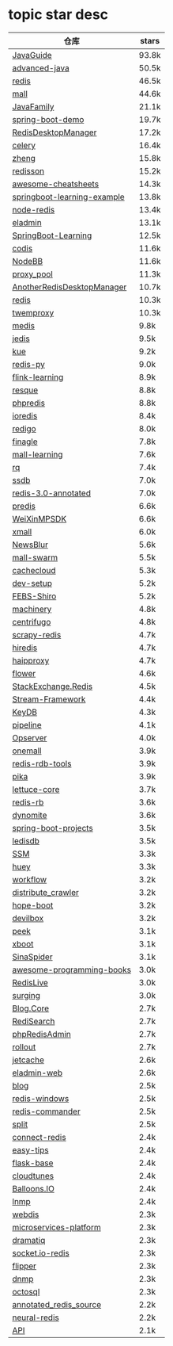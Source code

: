 # topic star desc 




|  仓库   | stars  | 
|-----|-------| 
|[JavaGuide](https://github.com/Snailclimb/JavaGuide.git)|93.8k|
|[advanced-java](https://github.com/doocs/advanced-java.git)|50.5k|
|[redis](https://github.com/redis/redis.git)|46.5k|
|[mall](https://github.com/macrozheng/mall.git)|44.6k|
|[JavaFamily](https://github.com/AobingJava/JavaFamily.git)|21.1k|
|[spring-boot-demo](https://github.com/xkcoding/spring-boot-demo.git)|19.7k|
|[RedisDesktopManager](https://github.com/uglide/RedisDesktopManager.git)|17.2k|
|[celery](https://github.com/celery/celery.git)|16.4k|
|[zheng](https://github.com/shuzheng/zheng.git)|15.8k|
|[redisson](https://github.com/redisson/redisson.git)|15.2k|
|[awesome-cheatsheets](https://github.com/LeCoupa/awesome-cheatsheets.git)|14.3k|
|[springboot-learning-example](https://github.com/JeffLi1993/springboot-learning-example.git)|13.8k|
|[node-redis](https://github.com/NodeRedis/node-redis.git)|13.4k|
|[eladmin](https://github.com/elunez/eladmin.git)|13.1k|
|[SpringBoot-Learning](https://github.com/dyc87112/SpringBoot-Learning.git)|12.5k|
|[codis](https://github.com/CodisLabs/codis.git)|11.6k|
|[NodeBB](https://github.com/NodeBB/NodeBB.git)|11.6k|
|[proxy_pool](https://github.com/jhao104/proxy_pool.git)|11.3k|
|[AnotherRedisDesktopManager](https://github.com/qishibo/AnotherRedisDesktopManager.git)|10.7k|
|[redis](https://github.com/go-redis/redis.git)|10.3k|
|[twemproxy](https://github.com/twitter/twemproxy.git)|10.3k|
|[medis](https://github.com/luin/medis.git)|9.8k|
|[jedis](https://github.com/redis/jedis.git)|9.5k|
|[kue](https://github.com/Automattic/kue.git)|9.2k|
|[redis-py](https://github.com/andymccurdy/redis-py.git)|9.0k|
|[flink-learning](https://github.com/zhisheng17/flink-learning.git)|8.9k|
|[resque](https://github.com/resque/resque.git)|8.8k|
|[phpredis](https://github.com/phpredis/phpredis.git)|8.8k|
|[ioredis](https://github.com/luin/ioredis.git)|8.4k|
|[redigo](https://github.com/gomodule/redigo.git)|8.0k|
|[finagle](https://github.com/twitter/finagle.git)|7.8k|
|[mall-learning](https://github.com/macrozheng/mall-learning.git)|7.6k|
|[rq](https://github.com/rq/rq.git)|7.4k|
|[ssdb](https://github.com/ideawu/ssdb.git)|7.0k|
|[redis-3.0-annotated](https://github.com/huangz1990/redis-3.0-annotated.git)|7.0k|
|[predis](https://github.com/predis/predis.git)|6.6k|
|[WeiXinMPSDK](https://github.com/JeffreySu/WeiXinMPSDK.git)|6.6k|
|[xmall](https://github.com/Exrick/xmall.git)|6.0k|
|[NewsBlur](https://github.com/samuelclay/NewsBlur.git)|5.6k|
|[mall-swarm](https://github.com/macrozheng/mall-swarm.git)|5.5k|
|[cachecloud](https://github.com/sohutv/cachecloud.git)|5.3k|
|[dev-setup](https://github.com/donnemartin/dev-setup.git)|5.2k|
|[FEBS-Shiro](https://github.com/febsteam/FEBS-Shiro.git)|5.2k|
|[machinery](https://github.com/RichardKnop/machinery.git)|4.8k|
|[centrifugo](https://github.com/centrifugal/centrifugo.git)|4.8k|
|[scrapy-redis](https://github.com/rmax/scrapy-redis.git)|4.7k|
|[hiredis](https://github.com/redis/hiredis.git)|4.7k|
|[haipproxy](https://github.com/SpiderClub/haipproxy.git)|4.7k|
|[flower](https://github.com/mher/flower.git)|4.6k|
|[StackExchange.Redis](https://github.com/StackExchange/StackExchange.Redis.git)|4.5k|
|[Stream-Framework](https://github.com/tschellenbach/Stream-Framework.git)|4.4k|
|[KeyDB](https://github.com/JohnSully/KeyDB.git)|4.3k|
|[pipeline](https://github.com/PipelineAI/pipeline.git)|4.1k|
|[Opserver](https://github.com/opserver/Opserver.git)|4.0k|
|[onemall](https://github.com/YunaiV/onemall.git)|3.9k|
|[redis-rdb-tools](https://github.com/sripathikrishnan/redis-rdb-tools.git)|3.9k|
|[pika](https://github.com/Qihoo360/pika.git)|3.9k|
|[lettuce-core](https://github.com/lettuce-io/lettuce-core.git)|3.7k|
|[redis-rb](https://github.com/redis/redis-rb.git)|3.6k|
|[dynomite](https://github.com/Netflix/dynomite.git)|3.6k|
|[spring-boot-projects](https://github.com/ZHENFENG13/spring-boot-projects.git)|3.5k|
|[ledisdb](https://github.com/ledisdb/ledisdb.git)|3.5k|
|[SSM](https://github.com/crossoverJie/SSM.git)|3.3k|
|[huey](https://github.com/coleifer/huey.git)|3.3k|
|[workflow](https://github.com/sogou/workflow.git)|3.2k|
|[distribute_crawler](https://github.com/gnemoug/distribute_crawler.git)|3.2k|
|[hope-boot](https://github.com/hope-for/hope-boot.git)|3.2k|
|[devilbox](https://github.com/cytopia/devilbox.git)|3.2k|
|[peek](https://github.com/peek/peek.git)|3.1k|
|[xboot](https://github.com/Exrick/xboot.git)|3.1k|
|[SinaSpider](https://github.com/LiuXingMing/SinaSpider.git)|3.1k|
|[awesome-programming-books](https://github.com/royeo/awesome-programming-books.git)|3.0k|
|[RedisLive](https://github.com/nkrode/RedisLive.git)|3.0k|
|[surging](https://github.com/fanliang11/surging.git)|3.0k|
|[Blog.Core](https://github.com/anjoy8/Blog.Core.git)|2.7k|
|[RediSearch](https://github.com/RediSearch/RediSearch.git)|2.7k|
|[phpRedisAdmin](https://github.com/erikdubbelboer/phpRedisAdmin.git)|2.7k|
|[rollout](https://github.com/fetlife/rollout.git)|2.7k|
|[jetcache](https://github.com/alibaba/jetcache.git)|2.6k|
|[eladmin-web](https://github.com/elunez/eladmin-web.git)|2.6k|
|[blog](https://github.com/eddycjy/blog.git)|2.5k|
|[redis-windows](https://github.com/ServiceStack/redis-windows.git)|2.5k|
|[redis-commander](https://github.com/joeferner/redis-commander.git)|2.5k|
|[split](https://github.com/splitrb/split.git)|2.5k|
|[connect-redis](https://github.com/tj/connect-redis.git)|2.4k|
|[easy-tips](https://github.com/TIGERB/easy-tips.git)|2.4k|
|[flask-base](https://github.com/hack4impact/flask-base.git)|2.4k|
|[cloudtunes](https://github.com/jakubroztocil/cloudtunes.git)|2.4k|
|[Balloons.IO](https://github.com/rickyrauch/Balloons.IO.git)|2.4k|
|[lnmp](https://github.com/oneinstack/lnmp.git)|2.4k|
|[webdis](https://github.com/nicolasff/webdis.git)|2.3k|
|[microservices-platform](https://github.com/zlt2000/microservices-platform.git)|2.3k|
|[dramatiq](https://github.com/Bogdanp/dramatiq.git)|2.3k|
|[socket.io-redis](https://github.com/socketio/socket.io-redis.git)|2.3k|
|[flipper](https://github.com/jnunemaker/flipper.git)|2.3k|
|[dnmp](https://github.com/yeszao/dnmp.git)|2.3k|
|[octosql](https://github.com/cube2222/octosql.git)|2.3k|
|[annotated_redis_source](https://github.com/huangz1990/annotated_redis_source.git)|2.2k|
|[neural-redis](https://github.com/antirez/neural-redis.git)|2.2k|
|[API](https://github.com/disease-sh/API.git)|2.1k|
